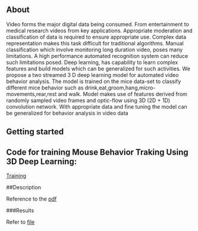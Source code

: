 ## About

Video forms the major digital data being consumed. From entertainment to medical research videos from key applications. Appropriate moderation and classification of data is required to ensure appropriate use. Complex data representation makes this task difficult for traditional algorithms.
Manual classification which involve monitoring long duration video, poses many limitations. A high performance automated recognition system can reduce such limitations posed. Deep learning, has capability to learn complex features and build models which can be generalized for such
activities. We propose a two streamed 3 D deep learning model for automated video behavior analysis. The model is trained on the mice data-set to classify different mice behavior such as drink,eat,groom,hang,micro-movements,rear,rest and walk. Model makes use of features derived from randomly sampled video frames and optic-flow using 3D (2D + 1D) convolution network. With appropriate data and fine tuning the model can be generalized for behavior analysis in video data

## Getting started

## Code for training Mouse Behavior Traking Using 3D Deep Learning:


[Training](https://github.com/Shashankwer/VideoAnalytics/blob/master/VideoAnalyticsCA.ipynb)

##Description

Reference to the [pdf](https://github.com/Shashankwer/VideoAnalytics/blob/master/CA_VideoAnalytics.pdf)
 
###Results 

Refer to [file](https://github.com/Shashankwer/VideoAnalytics/blob/master/predicted_new.avi)
